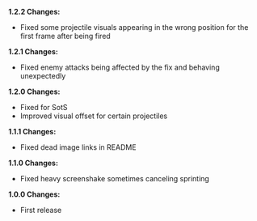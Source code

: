 **1.2.2 Changes:**

* Fixed some projectile visuals appearing in the wrong position for the first frame after being fired

**1.2.1 Changes:**

* Fixed enemy attacks being affected by the fix and behaving unexpectedly

**1.2.0 Changes:**

* Fixed for SotS
* Improved visual offset for certain projectiles

**1.1.1 Changes:**

* Fixed dead image links in README

**1.1.0 Changes:**

* Fixed heavy screenshake sometimes canceling sprinting

**1.0.0 Changes:**

* First release